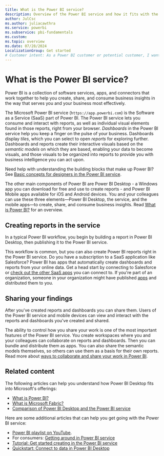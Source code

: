 ```yaml
---
title: What is the Power BI service?
description: Overview of the Power BI service and how it fits with the other parts of Power BI.
author: JulCsc
ms.author: juliacawthra
ms.service: powerbi
ms.subservice: pbi-fundamentals
ms.custom: 
ms.topic: overview
ms.date: 07/28/2024
LocalizationGroup: Get started
# Customer intent: As a Power BI customer or potential customer, I want to get an overview of Power BI so I can understand how the different parts fit together, so that I know which part to use to accomplish my tasks/goals.
---
```


# What is the Power BI service?

Power BI is a collection of software services, apps, and connectors that work together to help you create, share, and consume business insights in the way that serves you and your business most effectively. 

The Microsoft Power BI service (`https://app.powerbi.com`) is the Software as a Service (SaaS) part of Power BI. The Power BI service lets you consume and interact with reports, as well as individual visual elements found in those reports, right from your browser. *Dashboards* in the Power BI service help you keep a finger on the pulse of your business. Dashboards display *tiles*, which you can select to open *reports* for exploring further. Dashboards and reports create their interactive visuals based on the *semantic models* on which they are based, enabling your data to become visuals, and those visuals to be organized into reports to provide you with business intelligence you can act upon.

Need help with understanding the building blocks that make up Power BI? See [Basic concepts for designers in the Power BI service](service-basic-concepts.md).

The other main components of Power BI are Power BI Desktop - a Windows app you can download for free and use to create reports - and Power BI Mobile apps available for iOS and Android devices. You and your colleagues can use these three elements&mdash;Power BI Desktop, the service, and the mobile apps&mdash;to create, share, and consume business insights. Read [What is Power BI?](power-bi-overview.md) for an overview.

## Creating reports in the service

In a typical Power BI workflow, you begin by building a report in Power BI Desktop, then publishing it to the Power BI service.  

This workflow is common, but you can also create Power BI reports right in the Power BI service. Do you have a subscription to a SaaS application like Salesforce? Power BI has apps that automatically create dashboards and reports from your online data. Get a head start by connecting to Salesforce or [check out the other SaaS apps](../connect-data/service-get-data.md) you can connect to. If you're part of an organization, someone in your organization might have published [apps](../collaborate-share/service-create-distribute-apps.md) and distributed them to you.

## Sharing your findings

After you've created reports and dashboards you can share them. Users of the Power BI service and mobile devices can view and interact with the reports and dashboards you've created and shared. 

The ability to control how you share your work is one of the most important features of the Power BI service. You create workspaces where you and your colleagues can collaborate on reports and dashboards. Then you can bundle and distribute them as apps. You can also share the semantic models themselves, so others can use them as a basis for their own reports. Read more about [ways to collaborate and share your work in Power BI](../collaborate-share/service-how-to-collaborate-distribute-dashboards-reports.md).



## Related content

The following articles can help you understand how Power BI Desktop fits into Microsoft's offerings:

- [What is Power BI?](/power-bi/fundamentals/power-bi-overview)
- [What is Microsoft Fabric?](/fabric/get-started/microsoft-fabric-overview) 
- [Comparison of Power BI Desktop and the Power BI service](../fundamentals/service-service-vs-desktop.md)

Here are some additional articles that can help you get going with the Power BI service:

- [Power BI playlist on YouTube](https://www.youtube.com/playlist?list=PL1N57mwBHtN0JFoKSR0n-tBkUJHeMP2cP).
- For consumers: [Getting around in Power BI service](../consumer/end-user-experience.md)
- [Tutorial: Get started creating in the Power BI service](service-get-started.md)
- [Quickstart: Connect to data in Power BI Desktop](../connect-data/desktop-quickstart-connect-to-data.md)
